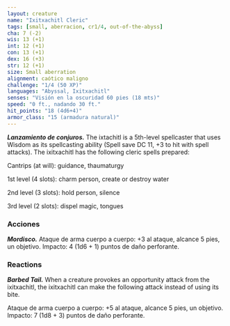 ```yaml
---
layout: creature
name: "Ixitxachitl Cleric"
tags: [small, aberracion, cr1/4, out-of-the-abyss]
cha: 7 (-2)
wis: 13 (+1)
int: 12 (+1)
con: 13 (+1)
dex: 16 (+3)
str: 12 (+1)
size: Small aberration
alignment: caótico maligno
challenge: "1/4 (50 XP)"
languages: "Abyssal, Ixitxachitl"
senses: "Visión en la oscuridad 60 pies (18 mts)"
speed: "0 ft., nadando 30 ft."
hit_points: "18 (4d6+4)"
armor_class: "15 (armadura natural)"
---
```


***Lanzamiento de conjuros.*** The ixtachitl is a 5th-level spellcaster that uses Wisdom as its spellcasting ability (Spell save DC 11, +3 to hit with spell attacks). The ixitxachitl has the following cleric spells prepared:

Cantrips (at will): guidance, thaumaturgy

1st level (4 slots): charm person, create or destroy water

2nd level (3 slots): hold person, silence

3rd level (2 slots): dispel magic, tongues

### Acciones

***Mordisco.*** Ataque de arma cuerpo a cuerpo: +3 al ataque, alcance 5 pies, un objetivo. Impacto: 4 (1d6 + 1) puntos de daño perforante.

### Reactions

***Barbed Tail.*** When a creature provokes an opportunity attack from the ixitxachitl, the ixitxachitl can make the following attack instead of using its bite.

Ataque de arma cuerpo a cuerpo: +5 al ataque, alcance 5 pies, un objetivo. Impacto: 7 (1d8 + 3) puntos de daño perforante.